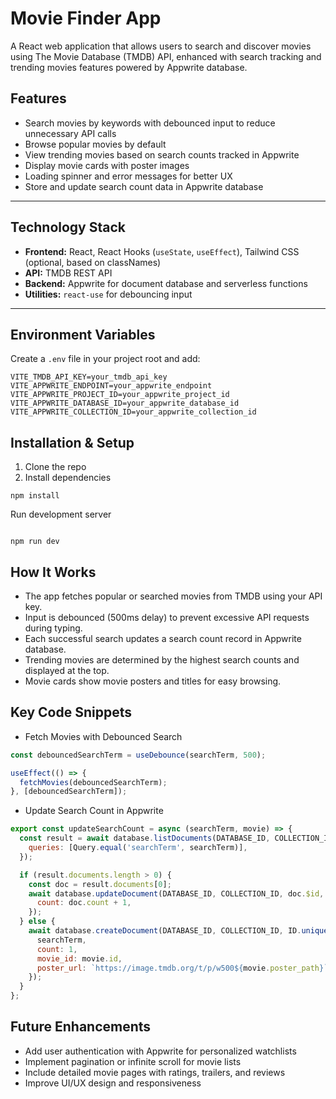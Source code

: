 # Movie Finder App

A React web application that allows users to search and discover movies using The Movie Database (TMDB) API, enhanced with search tracking and trending movies features powered by Appwrite database.


## Features

- Search movies by keywords with debounced input to reduce unnecessary API calls
- Browse popular movies by default
- View trending movies based on search counts tracked in Appwrite
- Display movie cards with poster images
- Loading spinner and error messages for better UX
- Store and update search count data in Appwrite database

---

## Technology Stack

- **Frontend:** React, React Hooks (`useState`, `useEffect`), Tailwind CSS (optional, based on classNames)
- **API:** TMDB REST API
- **Backend:** Appwrite for document database and serverless functions
- **Utilities:** `react-use` for debouncing input

---

## Environment Variables

Create a `.env` file in your project root and add:

```env
VITE_TMDB_API_KEY=your_tmdb_api_key
VITE_APPWRITE_ENDPOINT=your_appwrite_endpoint
VITE_APPWRITE_PROJECT_ID=your_appwrite_project_id
VITE_APPWRITE_DATABASE_ID=your_appwrite_database_id
VITE_APPWRITE_COLLECTION_ID=your_appwrite_collection_id
```

## Installation & Setup
1. Clone the repo
2. Install dependencies
```
npm install
```
Run development server
```

npm run dev
```

## How It Works
- The app fetches popular or searched movies from TMDB using your API key.
- Input is debounced (500ms delay) to prevent excessive API requests during typing.
- Each successful search updates a search count record in Appwrite database.
- Trending movies are determined by the highest search counts and displayed at the top.
- Movie cards show movie posters and titles for easy browsing.

## Key Code Snippets
- Fetch Movies with Debounced Search
```javascript
const debouncedSearchTerm = useDebounce(searchTerm, 500);

useEffect(() => {
  fetchMovies(debouncedSearchTerm);
}, [debouncedSearchTerm]);
```

- Update Search Count in Appwrite
```javascript
export const updateSearchCount = async (searchTerm, movie) => {
  const result = await database.listDocuments(DATABASE_ID, COLLECTION_ID, {
    queries: [Query.equal('searchTerm', searchTerm)],
  });

  if (result.documents.length > 0) {
    const doc = result.documents[0];
    await database.updateDocument(DATABASE_ID, COLLECTION_ID, doc.$id, {
      count: doc.count + 1,
    });
  } else {
    await database.createDocument(DATABASE_ID, COLLECTION_ID, ID.unique(), {
      searchTerm,
      count: 1,
      movie_id: movie.id,
      poster_url: `https://image.tmdb.org/t/p/w500${movie.poster_path}`,
    });
  }
};
```
## Future Enhancements
- Add user authentication with Appwrite for personalized watchlists
- Implement pagination or infinite scroll for movie lists
- Include detailed movie pages with ratings, trailers, and reviews
- Improve UI/UX design and responsiveness